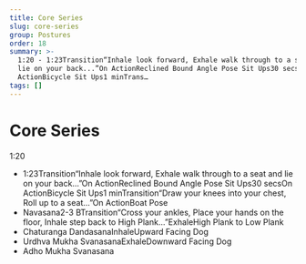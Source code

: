 ```yaml
---
title: Core Series
slug: core-series
group: Postures
order: 18
summary: >-
  1:20 - 1:23Transition“Inhale look forward, Exhale walk through to a seat and
  lie on your back...”On ActionReclined Bound Angle Pose Sit Ups30 secsOn
  ActionBicycle Sit Ups1 minTrans…
tags: []
---
```

# Core Series

1:20
- 1:23Transition“Inhale look forward, Exhale walk through to a seat and lie on your back...”On ActionReclined Bound Angle Pose Sit Ups30 secsOn ActionBicycle Sit Ups1 minTransition“Draw your knees into your chest, Roll up to a seat...”On ActionBoat Pose
- Navasana2-3 BTransition“Cross your ankles, Place your hands on the floor, Inhale step back to High Plank...”ExhaleHigh Plank to Low Plank
- Chaturanga DandasanaInhaleUpward Facing Dog
- Urdhva Mukha SvanasanaExhaleDownward Facing Dog
- Adho Mukha Svanasana
